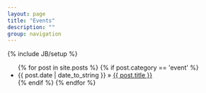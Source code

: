 ```yaml
---
layout: page
title: "Events"
description: ""
group: navigation
---
```

{% include JB/setup %}

<ul class="posts">
  {% for post in site.posts %}
  	{% if post.category == 'event' %}
  		<li><span>{{ post.date | date_to_string }}</span> &raquo; <a href="{{ BASE_PATH }}{{ post.url }}">{{ post.title }}</a></li>
  	{% endif %}
  {% endfor %}
</ul>

